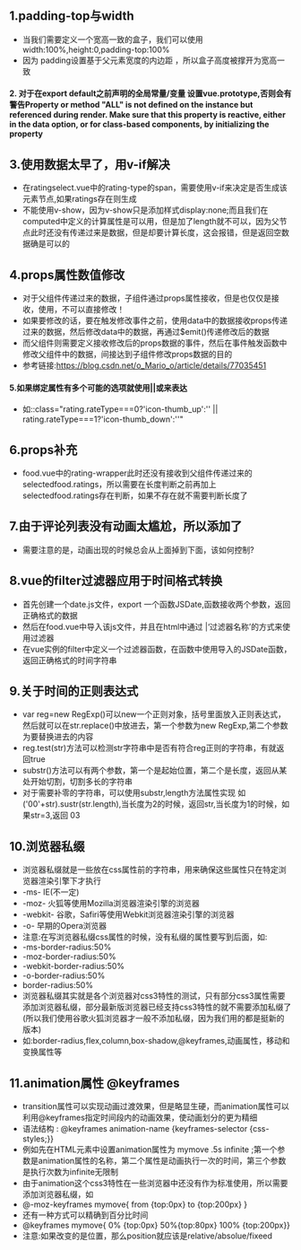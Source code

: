 ## 1.padding-top与width
* 当我们需要定义一个宽高一致的盒子，我们可以使用width:100%,height:0,padding-top:100%
* 因为 padding设置基于父元素宽度的内边距 ，所以盒子高度被撑开为宽高一致

#### 2.	对于在export default之前声明的全局常量/变量 设置vue.prototype,否则会有警告Property or method &quot;ALL&quot; is not defined on the instance but referenced during render. Make sure that this property is reactive, either in the data option, or for class-based components, by initializing the property

## 3.使用数据太早了，用v-if解决
* 在ratingselect.vue中的rating-type的span，需要使用v-if来决定是否生成该元素节点,如果ratings存在则生成
* 不能使用v-show，因为v-show只是添加样式display:none;而且我们在computed中定义的计算属性是可以用，但是加了length就不可以，因为父节点此时还没有传递过来是数据，但是却要计算长度，这会报错，但是返回空数据确是可以的

## 4.props属性数值修改
* 对于父组件传递过来的数据，子组件通过props属性接收，但是也仅仅是接收，使用，不可以直接修改！
* 如果要修改的话，要在触发修改事件之前，使用data中的数据接收props传递过来的数据，然后修改data中的数据，再通过$emit()传递修改后的数据
* 而父组件则需要定义接收修改后的props数据的事件，然后在事件触发函数中修改父组件中的数据，间接达到子组件修改props数据的目的
* 参考链接:https://blog.csdn.net/o_Mario_o/article/details/77035451

#### 5.如果绑定属性有多个可能的选项就使用||或来表达
* 如::class="rating.rateType===0?'icon-thumb_up':'' || rating.rateType===1?'icon-thumb_down':''"

## 6.props补充
* food.vue中的rating-wrapper此时还没有接收到父组件传递过来的selectedfood.ratings，所以需要在长度判断之前再加上selectedfood.ratings存在判断，如果不存在就不需要判断长度了

## 7.由于评论列表没有动画太尴尬，所以添加了
* 需要注意的是，动画出现的时候总会从上面掉到下面，该如何控制?

## 8.vue的filter过滤器应用于时间格式转换
* 首先创建一个date.js文件，export 一个函数JSDate,函数接收两个参数，返回正确格式的数据
* 然后在food.vue中导入该js文件，并且在html中通过 |‘过滤器名称’的方式来使用过滤器
* 在vue实例的filter中定义一个过滤器函数，在函数中使用导入的JSDate函数，返回正确格式的时间字符串

## 9.关于时间的正则表达式
* var reg=new RegExp()可以new一个正则对象，括号里面放入正则表达式，然后就可以在str.replace()中放进去，第一个参数为new RegExp,第二个参数为要替换进去的内容
* reg.test(str)方法可以检测str字符串中是否有符合reg正则的字符串，有就返回true
* substr()方法可以有两个参数，第一个是起始位置，第二个是长度，返回从某处开始切割，切割多长的字符串
* 对于需要补零的字符串，可以使用substr,length方法属性实现 如 ('00'+str).sustr(str.length),当长度为2的时候，返回str,当长度为1的时候，如果str=3,返回 03

## 10.浏览器私缀
* 浏览器私缀就是一些放在css属性前的字符串，用来确保这些属性只在特定浏览器渲染引擎下才执行
* -ms-  IE(不一定)
* -moz-  火狐等使用Mozilla浏览器渲染引擎的浏览器
* -webkit-  谷歌，Safiri等使用Webkit浏览器渲染引擎的浏览器
* -o-  早期的Opera浏览器
* 注意:在写浏览器私缀css属性的时候，没有私缀的属性要写到后面，如:
* -ms-border-radius:50%
* -moz-border-radius:50%
* -webkit-border-radius:50%
* -o-border-radius:50%
* border-radius:50%
* 浏览器私缀其实就是各个浏览器对css3特性的测试，只有部分css3属性需要添加浏览器私缀，部分最新版浏览器已经支持css3特性的就不需要添加私缀了(所以我们使用谷歌火狐浏览器才一般不添加私缀，因为我们用的都是挺新的版本)
* 如:border-radius,flex,column,box-shadow,@keyframes,动画属性，移动和变换属性等

## 11.animation属性 @keyframes
* transition属性可以实现动画过渡效果，但是略显生硬，而animation属性可以利用@keyframes指定时间段内的动画效果，使动画划分的更为精细
* 语法结构 : @keyframes animation-name {keyframes-selector {css-styles;}}
* 例如先在HTML元素中设置animation属性为 mymove .5s infinite ;第一个参数是animation属性的名称，第二个属性是动画执行一次的时间，第三个参数是执行次数为infinite无限制
* 由于animation这个css3特性在一些浏览器中还没有作为标准使用，所以需要添加浏览器私缀，如
* @-moz-keyframes mymove{ from {top:0px} to {top:200px} }
* 还有一种方式可以精确到百分比时间
* @keyframes mymove{ 0% {top:0px} 50%{top:80px} 100% {top:200px}}
* 注意:如果改变的是位置，那么position就应该是relative/absolue/fixeed

